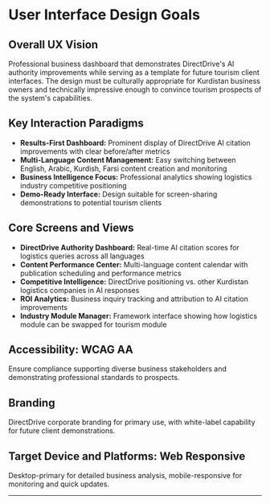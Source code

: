 # User Interface Design Goals

## Overall UX Vision
Professional business dashboard that demonstrates DirectDrive's AI authority improvements while serving as a template for future tourism client interfaces. The design must be culturally appropriate for Kurdistan business owners and technically impressive enough to convince tourism prospects of the system's capabilities.

## Key Interaction Paradigms
- **Results-First Dashboard:** Prominent display of DirectDrive AI citation improvements with clear before/after metrics
- **Multi-Language Content Management:** Easy switching between English, Arabic, Kurdish, Farsi content creation and monitoring
- **Business Intelligence Focus:** Professional analytics showing logistics industry competitive positioning
- **Demo-Ready Interface:** Design suitable for screen-sharing demonstrations to potential tourism clients

## Core Screens and Views
- **DirectDrive Authority Dashboard:** Real-time AI citation scores for logistics queries across all languages
- **Content Performance Center:** Multi-language content calendar with publication scheduling and performance metrics
- **Competitive Intelligence:** DirectDrive positioning vs. other Kurdistan logistics companies in AI responses
- **ROI Analytics:** Business inquiry tracking and attribution to AI citation improvements
- **Industry Module Manager:** Framework interface showing how logistics module can be swapped for tourism module

## Accessibility: WCAG AA
Ensure compliance supporting diverse business stakeholders and demonstrating professional standards to prospects.

## Branding
DirectDrive corporate branding for primary use, with white-label capability for future client demonstrations.

## Target Device and Platforms: Web Responsive
Desktop-primary for detailed business analysis, mobile-responsive for monitoring and quick updates.

---
